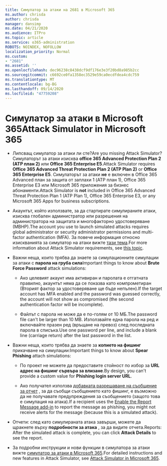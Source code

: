 ```yaml
---
title: Симулатор за атаки на 2681 в Microsoft 365
ms.author: chrisda
author: chrisda
manager: dansimp
ms.date: 04/21/2020
ms.audience: ITPro
ms.topic: article
ms.service: o365-administration
ROBOTS: NOINDEX, NOFOLLOW
localization_priority: Normal
ms.custom:
- "2681"
ms.assetid: ''
ms.openlocfilehash: dec96238c8438dcf9df176e3e3f20bd8a985b2cc
ms.sourcegitcommit: c6692ce0fa1358ec3529e59ca0ecdfdea4cdc759
ms.translationtype: MT
ms.contentlocale: bg-BG
ms.lasthandoff: 09/14/2020
ms.locfileid: "47759208"
---
```

# <a name="attack-simulator-in-microsoft-365"></a><span data-ttu-id="8ccc3-102">Симулатор за атаки в Microsoft 365</span><span class="sxs-lookup"><span data-stu-id="8ccc3-102">Attack Simulator in Microsoft 365</span></span>

- <span data-ttu-id="8ccc3-103">Липсващ симулатор за атаки ли сте?</span><span class="sxs-lookup"><span data-stu-id="8ccc3-103">Are you missing Attack Simulator?</span></span> <span data-ttu-id="8ccc3-104">Симулаторът за атаки изисква **office 365 Advanced Protection Plan 2 (ATP план 2)** или **Office 365 Enterprise E5**.</span><span class="sxs-lookup"><span data-stu-id="8ccc3-104">Attack Simulator requires **Office 365 Advanced Threat Protection Plan 2 (ATP Plan 2)** or **Office 365 Enterprise E5**.</span></span> <span data-ttu-id="8ccc3-105">Симулаторът за атаки **не** е включен в Office 365 Advanced план за защита от заплахи 1 (ATP план 1), Office 365 Enterprise E3 или Microsoft 365 приложения за бизнес абонаменти.</span><span class="sxs-lookup"><span data-stu-id="8ccc3-105">Attack Simulator is **not** included in Office 365 Advanced Threat Protection Plan 1 (ATP Plan 1), Office 365 Enterprise E3, or any Microsoft 365 Apps for business subscriptions.</span></span>

- <span data-ttu-id="8ccc3-106">Акаунтът, който използвате, за да стартирате симулираните атаки, изисква глобален администратор или разрешения на администратора на защитата и многофакторно удостоверяване (МВНР).</span><span class="sxs-lookup"><span data-stu-id="8ccc3-106">The account you use to launch simulated attacks requires global administrator or security administrator permissions and multi-factor authentication (MFA).</span></span> <span data-ttu-id="8ccc3-107">За повече информация относно изискванията за симулатор на атаки вижте [тази тема](https://docs.microsoft.com/microsoft-365/security/office-365-security/attack-simulator).</span><span class="sxs-lookup"><span data-stu-id="8ccc3-107">For more information about Attack Simulator requirements, see [this topic](https://docs.microsoft.com/microsoft-365/security/office-365-security/attack-simulator).</span></span>

- <span data-ttu-id="8ccc3-108">Важни неща, които трябва да знаете за симулационните симулации за атаки с **парола на груба сила**</span><span class="sxs-lookup"><span data-stu-id="8ccc3-108">Important things to know about **Brute Force Password** attack simulations:</span></span>

  - <span data-ttu-id="8ccc3-109">Ако целевият акаунт има активиран и паролата е отгатната правилно, акаунтът няма да се показва като компрометиран (Вторият фактор за удостоверяване ще бъде непълен).</span><span class="sxs-lookup"><span data-stu-id="8ccc3-109">If the target account has MFA enabled and the password was guessed correctly, the account will not show as compromised (the second authentication factor will be incomplete).</span></span>

  - <span data-ttu-id="8ccc3-110">Файлът с парола не може да е по-голям от 10 МБ.</span><span class="sxs-lookup"><span data-stu-id="8ccc3-110">The password file can't be larger than 10 MB.</span></span> <span data-ttu-id="8ccc3-111">Използвайте една парола на ред и включвайте празен ред (връщане на превоз) след последната парола в списъка.</span><span class="sxs-lookup"><span data-stu-id="8ccc3-111">Use one password per line, and include a blank line (carriage return) after the last password in the list.</span></span>

- <span data-ttu-id="8ccc3-112">Важни неща, които трябва да знаете за **копието на фишинг** прикачване на симулации:</span><span class="sxs-lookup"><span data-stu-id="8ccc3-112">Important things to know about **Spear Phishing** attach simulations:</span></span>

  - <span data-ttu-id="8ccc3-113">По проект не можете да предоставите стойност по избор за **URL адрес на фишинг сървъра за влизане**.</span><span class="sxs-lookup"><span data-stu-id="8ccc3-113">By design, you can't provide a custom value for **Phishing login server URL**.</span></span>

  - <span data-ttu-id="8ccc3-114">Ако получател използва [добавката разрешаване на съобщение за отчет](https://docs.microsoft.com/microsoft-365/security/office-365-security/enable-the-report-message-add-in) , за да съобщи съобщението като фишинг, е възможно да не получавате предупреждения за съобщението (защото това е симулация на атака).</span><span class="sxs-lookup"><span data-stu-id="8ccc3-114">If a recipient uses the [Enable the Report Message add-in](https://docs.microsoft.com/microsoft-365/security/office-365-security/enable-the-report-message-add-in) to report the message as phishing, you might not receive alerts for the message (because this is a simulated attack).</span></span>

- <span data-ttu-id="8ccc3-115">Отчети: след като симулираната атака завърши, можете да щракнете върху **подробности за атака** , за да видите отчета.</span><span class="sxs-lookup"><span data-stu-id="8ccc3-115">Reports: After the simulated attack is complete, you can click **Attack Details** to see the report.</span></span>

- <span data-ttu-id="8ccc3-116">За подробни инструкции и нови функции в симулатора за атаки вижте [симулатор за атаки в Microsoft 365](https://docs.microsoft.com/microsoft-365/security/office-365-security/attack-simulator).</span><span class="sxs-lookup"><span data-stu-id="8ccc3-116">For detailed instructions and new features in Attack Simulator, see [Attack Simulator in Microsoft 365](https://docs.microsoft.com/microsoft-365/security/office-365-security/attack-simulator).</span></span>
